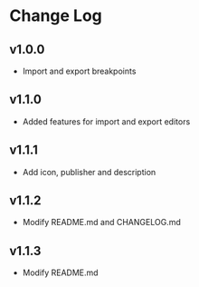 # Change Log

## v1.0.0

- Import and export breakpoints

## v1.1.0

- Added features for import and export editors

## v1.1.1

- Add icon, publisher and description

## v1.1.2

- Modify README.md and CHANGELOG.md

## v1.1.3

- Modify README.md
